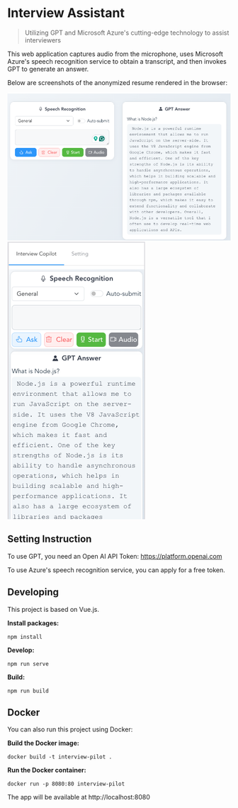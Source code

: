 # Interview Assistant

> Utilizing GPT and Microsoft Azure's cutting-edge technology to assist interviewers



This web application captures audio from the microphone, uses Microsoft Azure's speech recognition service to obtain a transcript, and then invokes GPT to generate an answer.

Below are screenshots of the anonymized resume rendered in the browser:

![Web Screenshot](screens/web.png)
![Mobile Screenshot](screens/mobile.png)

## Setting Instruction

To use GPT, you need an Open AI API Token: https://platform.openai.com

To use Azure's speech recognition service, you can apply for a free token.
## Developing
This project is based on Vue.js.

**Install packages:**

    npm install

**Develop:**

    npm run serve

**Build:**

    npm run build

## Docker

You can also run this project using Docker:

**Build the Docker image:**

    docker build -t interview-pilot .

**Run the Docker container:**

    docker run -p 8080:80 interview-pilot

The app will be available at http://localhost:8080
